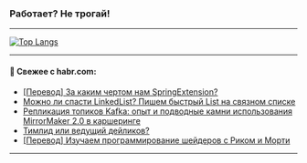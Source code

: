 ### Работает? Не трогай!

---
<!--
#### 🛠️ Technical stack:

![Java](https://img.shields.io/badge/Java-informational?logo=Oracle&style=flat&logoColor=white&color=FF4500)
![Kotlin](https://img.shields.io/badge/Kotlin-informational?logo=Kotlin&style=flat&logoColor=white&color=774D97)
![TS](https://img.shields.io/badge/TypeScript-informational?logo=typeScript&style=flat&logoColor=black&color=017acc)
![Python](https://img.shields.io/badge/Python-informational?logo=Python&style=flat&logoColor=black&color=ffdd54) <br>
![Spring](https://img.shields.io/badge/Spring-informational?logo=Spring&style=flat&logoColor=white&color=6DB33F) 
![SpringBoot](https://img.shields.io/badge/SpringBoot-informational?logo=SpringBoot&style=flat&logoColor=white&color=6DB33F)
![Nest](https://img.shields.io/badge/NestJS-informational?logo=NestJS&style=flat&logoColor=white&color=E0234E) 
![NodeJS](https://img.shields.io/badge/NodeJS-informational?logo=node.js&style=flat&logoColor=white&color=70A760)<br>
![PostgreSQL](https://img.shields.io/badge/PostgreSQL-informational?logo=PostgreSQL&style=flat&logoColor=white&color=DAA520)
![MongoDB](https://img.shields.io/badge/MongoDB-informational?logo=MongoDB&style=flat&logoColor=white&color=870000)
![Apache](https://img.shields.io/badge/Apache-informational?logo=apache&style=flat&logoColor=white&color=f74e28)

___ 
-->

<!--- #### 🛠️ : --->

[![Top Langs](https://github-readme-stats-82jvfl3w3-advtsettinggmailcoms-projects.vercel.app/api/top-langs/?username=zloylis&langs_count=10&hide_title=true&title_color=e6edf3&size_weight=0.5&count_weight=0.5&layout=compact&hide_progress=true&hide_border=true&theme=dracula)](https://github.com/zloylis)

<!---


####  :octocat:&nbsp;&nbsp; Статистика:

![GitHub stats](https://github-readme-stats-u2qms2cxw-advtsettinggmailcoms-projects.vercel.app/api?username=zloylis&show_icons=true&hide_border=true&theme=dracula&title_color=e6edf3&include_all_commits=true&count_private=true&hide_rank=false&hide_title=true&rank_icon=github)
-->
---

#### 💬 Свежее с habr.com:

<!-- BLOG-POST-LIST:START -->
- [[Перевод] За каким чертом нам SpringExtension?](https://habr.com/ru/companies/spring_aio/articles/886700/?utm_source=habrahabr&utm_medium=rss&utm_campaign=886700)
- [Можно ли спасти LinkedList? Пишем быстрый List на связном списке](https://habr.com/ru/articles/886710/?utm_source=habrahabr&utm_medium=rss&utm_campaign=886710)
- [Репликация топиков Kafka: опыт и подводные камни использования MirrorMaker 2.0 в каршеринге](https://habr.com/ru/companies/citydrive/articles/886694/?utm_source=habrahabr&utm_medium=rss&utm_campaign=886694)
- [Тимлид или ведущий дейликов?](https://habr.com/ru/articles/877580/?utm_source=habrahabr&utm_medium=rss&utm_campaign=877580)
- [[Перевод] Изучаем программирование шейдеров с Риком и Морти](https://habr.com/ru/articles/880352/?utm_source=habrahabr&utm_medium=rss&utm_campaign=880352)
<!-- BLOG-POST-LIST:END -->

---
